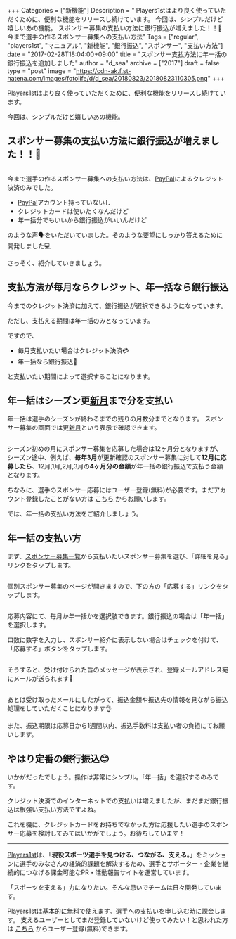 +++
Categories = ["新機能"]
Description = " Players1stはより良く使っていただくために、便利な機能をリリースし続けています。  今回は、シンプルだけど嬉しいあの機能。  スポンサー募集の支払い方法に銀行振込が増えました！！🏧   今まで選手の作るスポンサー募集への支払い方法"
Tags = ["regular", "players1st", "マニュアル", "新機能", "銀行振込", "スポンサー", "支払い方法"]
date = "2017-02-28T18:04:00+09:00"
title = "スポンサー支払方法に年一括の銀行振込を追加しました"
author = "d_sea"
archive = ["2017"]
draft = false
type = "post"
image = "https://cdn-ak.f.st-hatena.com/images/fotolife/d/d_sea/20180823/20180823110305.png"
+++

<body>
<p><a href="https://players1.st/">Players1st</a>はより良く使っていただくために、便利な機能をリリースし続けています。</p>


<p>今回は、シンプルだけど嬉しいあの機能。</p>


<h2>スポンサー募集の支払い方法に銀行振込が増えました！！🏧</h2>


<p><figure data-orig-width="297" data-orig-height="246"><img src="https://cdn-ak.f.st-hatena.com/images/fotolife/d/d_sea/20180823/20180823110305.png" data-orig-width="297" data-orig-height="246" alt=""></figure></p>
<p>今まで選手の作るスポンサー募集への支払い方法は、<a class="keyword" href="http://d.hatena.ne.jp/keyword/PayPal">PayPal</a>によるクレジット決済のみでした。</p>
<ul>
<li>
<a class="keyword" href="http://d.hatena.ne.jp/keyword/PayPal">PayPal</a>アカウント持っていないし</li>
<li>クレジットカードは使いたくなんだけど</li>
<li>年一括分でもいいから銀行振込がいいんだけど</li>
</ul>
<p>のような声🗣をいただいていました。そのような要望にしっかり答えるために開発しました💻</p>
<p>さっそく、紹介していきましょう。</p>
<h2>支払方法が毎月ならクレジット、年一括なら銀行振込</h2>
<p>今までのクレジット決済に加えて、銀行振込が選択できるようになっています。</p>
<p>ただし、支払える期間は年一括のみとなっています。</p>
<p>ですので、</p>
<ul>
<li>毎月支払いたい場合はクレジット決済💳</li>
<li>年一括なら銀行振込🏧</li>
</ul>
<p>と支払いたい期間によって選択することになります。</p>
<h2>年一括はシーズン更<a class="keyword" href="http://d.hatena.ne.jp/keyword/%BF%B7%B7%EE">新月</a>まで分を支払い</h2>
<p>年一括は選手のシーズンが終わるまでの残りの月数分までとなります。
スポンサー募集の画面では更<a class="keyword" href="http://d.hatena.ne.jp/keyword/%BF%B7%B7%EE">新月</a>という表示で確認できます。</p>
<figure data-orig-width="235" data-orig-height="66"><img src="https://cdn-ak.f.st-hatena.com/images/fotolife/d/d_sea/20180823/20180823110102.png" data-orig-width="235" data-orig-height="66" alt=""></figure><p>シーズン初めの月にスポンサー募集を応募した場合は12ヶ月分となりますが、
シーズン途中、例えば、<b>毎年3月</b>が更新確認のスポンサー募集に対して<b>12月に応募したら</b>、12月,1月,2月,3月の<b>4ヶ月分の金額</b>が年一括の銀行振込で支払う金額となります。</p>
<p>ちなみに、選手のスポンサー応募にはユーザー登録(無料)が必要です。まだアカウント登録したことがない方は <a href="https://players1.st/users/sign_up">こちら</a> からお願いします。</p>
<p>では、年一括の支払い方法をご紹介しましょう。</p>
<h2>年一括の支払い方</h2>
<p>まず、<a href="https://players1.st/proposals">スポンサー募集一覧</a>から支払いたいスポンサー募集を選び、「詳細を見る」リンクをタップします。</p>
<figure data-orig-width="242" data-orig-height="169"><img src="https://cdn-ak.f.st-hatena.com/images/fotolife/d/d_sea/20180823/20180823110641.png" data-orig-width="242" data-orig-height="169" alt=""></figure><p>個別スポンサー募集のページが開きますので、下の方の「応募する」リンクをタップします。</p>
<figure data-orig-width="229" data-orig-height="169"><img src="https://cdn-ak.f.st-hatena.com/images/fotolife/d/d_sea/20180823/20180823111117.png" data-orig-width="229" data-orig-height="169" alt=""></figure><p>応募内容にて、毎月か年一括かを選択肢できます。銀行振込の場合は「年一括」を選択します。</p>
<p>口数に数字を入力し、スポンサー紹介に表示しない場合はチェックを付けて、「応募する」ボタンをタップします。</p>
<figure data-orig-width="297" data-orig-height="306"><img src="https://cdn-ak.f.st-hatena.com/images/fotolife/d/d_sea/20180823/20180823110714.png" data-orig-width="297" data-orig-height="306" alt=""></figure><p>そうすると、受け付けられた旨のメッセージが表示され、登録メールアドレス宛にメールが送られます📩</p>
<figure data-orig-width="373" data-orig-height="125" class="tmblr-full"><img src="https://cdn-ak.f.st-hatena.com/images/fotolife/d/d_sea/20180823/20180823110416.png" data-orig-width="373" data-orig-height="125" alt=""></figure><p>あとは受け取ったメールにしたがって、振込金額や振込先の情報を見ながら振込処理をしていただくことになります👌</p>
<p>また、振込期限は応募日から1週間以内、振込手数料は支払い者の負担にてお願いします。</p>
<h2>やはり定番の銀行振込😊</h2>
<p>いかがだったでしょう。操作は非常にシンプル。「年一括」を選択するのみです。</p>
<p>クレジット決済でのインターネットでの支払いは増えましたが、まだまだ銀行振込は根強い支払い方法ですよね。</p>
<p>これを機に、クレジットカードをお持ちでなかった方は応援したい選手のスポンサー応募を検討してみてはいかがでしょう。お待ちしています！</p>
<hr>
<p><a href="https://players1.st/">Players1st</a>は、「<b>現役スポーツ選手を見つける、つながる、支える。</b>」をミッションに選手のみなさんの経済的課題を解決するため、選手とサポーター・企業を継続的につなげる課金可能なPR・活動報告サイトを運営しています。</p>
<p>「スポーツを支える」力になりたい。そんな思いでチームは日々開発しています。</p>
<p>Players1stは基本的に無料で使えます。選手への支払いを申し込む時に課金します。
支えるユーザーとしてまだ登録していないけど使ってみたい！と思われた方は <a href="https://players1.st/users/sign_up">こちら</a> からユーザー登録(無料)できます。</p>
</body>
